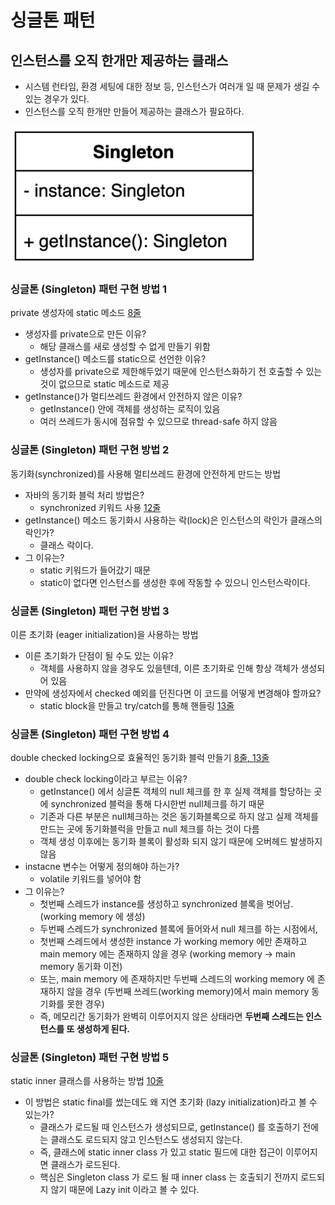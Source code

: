 # 싱글톤 패턴

## 인스턴스를 오직 한개만 제공하는 클래스

- 시스템 런타임, 환경 세팅에 대한 정보 등, 인스턴스가 여러개 일 때 문제가 생길 수 있는 경우가 있다.
- 인스턴스를 오직 한개만 만들어 제공하는 클래스가 필요하다.

![](../../../../../../../../img/singleton/01.png)

### 싱글톤 (Singleton) 패턴 구현 방법 1

private 생성자에 static 메소드 [8줄](./Settings1.java)

- 생성자를 private으로 만든 이유?
    - 해당 클래스를 새로 생성할 수 없게 만들기 위함
- getInstance() 메소드를 static으로 선언한 이유?
    - 생성자를 private으로 제한해두었기 때문에 인스턴스화하기 전 호출할 수 있는 것이 없으므로 static 메소드로 제공
- getInstance()가 멀티쓰레드 환경에서 안전하지 않은 이유?
    - getInstance() 안에 객체를 생성하는 로직이 있음
    - 여러 쓰레드가 동시에 점유할 수 있으므로 thread-safe 하지 않음

### 싱글톤 (Singleton) 패턴 구현 방법 2

동기화(synchronized)를 사용해 멀티쓰레드 환경에 안전하게 만드는 방법

- 자바의 동기화 블럭 처리 방법은?
    - synchronized 키워드 사용 [12줄](./Settings2.java)
- getInstance() 메소드 동기화시 사용하는 락(lock)은 인스턴스의 락인가 클래스의 락인가?
    - 클래스 락이다.
- 그 이유는?
    - static 키워드가 들어갔기 때문
    - static이 없다면 인스턴스를 생성한 후에 작동할 수 있으니 인스턴스락이다.

### 싱글톤 (Singleton) 패턴 구현 방법 3

이른 초기화 (eager initialization)을 사용하는 방법

- 이른 초기화가 단점이 될 수도 있는 이유?
    - 객체를 사용하지 않을 경우도 있을텐데, 이른 초기화로 인해 항상 객체가 생성되어 있음
- 만약에 생성자에서 checked 예외를 던진다면 이 코드를 어떻게 변경해야 할까요?
    - static block을 만들고 try/catch를 통해 핸들링 [13줄](./Settings6.java)

### 싱글톤 (Singleton) 패턴 구현 방법 4

double checked locking으로 효율적인 동기화 블럭 만들기 [8줄, 13줄](./Settings3.java)

- double check locking이라고 부르는 이유?
    - getInstance() 에서 싱글톤 객체의 null 체크를 한 후 실제 객체를 할당하는 곳에 synchronized 블럭을 통해 다시한번 null체크를 하기 때문
    - 기존과 다른 부분은 null체크하는 것은 동기화블록으로 하지 않고 실제 객체를 만드는 곳에 동기화블럭을 만들고 null 체크를 하는 것이 다름
    - 객체 생성 이후에는 동기화 블록이 활성화 되지 않기 때문에 오버헤드 발생하지 않음
- instacne 변수는 어떻게 정의해야 하는가?
    - volatile 키워드를 넣어야 함
- 그 이유는?
    - 첫번째 스레드가 instance를 생성하고 synchronized 블록을 벗어남. (working memory 에 생성)
    - 두번째 스레드가 synchronized 블록에 들어와서 null 체크를 하는 시점에서,
    - 첫번째 스레드에서 생성한 instance 가 working memory 에만 존재하고 main memory 에는 존재하지 않을 경우 (working memory -> main memory 동기화 이전)
    - 또는, main memory 에 존재하지만 두번째 스레드의 working memory 에 존재하지 않을 경우 (두번째 쓰레드(working memory)에서 main memory 동기화를 못한 경우)
    - 즉, 메모리간 동기화가 완벽히 이루어지지 않은 상태라면 **두번째 스레드는 인스턴스를 또 생성하게 된다.**

### 싱글톤 (Singleton) 패턴 구현 방법 5

static inner 클래스를 사용하는 방법 [10줄](./Settings4.java)

- 이 방법은 static final를 썼는데도 왜 지연 초기화 (lazy initialization)라고 볼 수 있는가?
    - 클래스가 로드될 때 인스턴스가 생성되므로, getInstance() 를 호출하기 전에는 클래스도 로드되지 않고 인스턴스도 생성되지 않는다.
    - 즉, 클래스에 static inner class 가 있고 static 필드에 대한 접근이 이루어지면 클래스가 로드된다.
    - 핵심은 Singleton class 가 로드 될 때 inner class 는 호출되기 전까지 로드되지 않기 때문에 Lazy init 이라고 볼 수 있다.